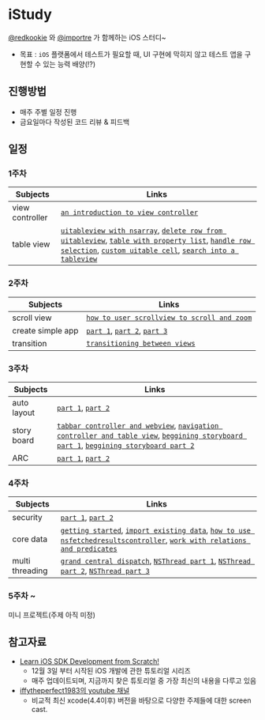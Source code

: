 # iStudy

[@redkookie](https://github.com/redkookie) 와 [@importre](https://github.com/importre) 가 함께하는 iOS 스터디~

* 목표 : `iOS` 플랫폼에서 테스트가 필요할 때, UI 구현에 막히지 않고 테스트 앱을 구현할 수 있는 능력 배양(!?)

## 진행방법

* 매주 주별 일정 진행
* 금요일마다 작성된 코드 리뷰 & 피드백

## 일정

### 1주차

Subjects | Links
----- | -----
view controller | [`an introduction to view controller`](http://www.icodeblog.com/2011/10/11/back-to-basics-an-introduction-to-view-controllers/)
table view | [`uitableview with nsarray`](http://www.icodeblog.com/2008/08/08/iphone-programming-tutorial-populating-uitableview-with-an-nsarray/), [`delete row from uitableview`](http://www.appcoda.com/model-view-controller-delete-table-row-from-uitableview/), [`table with property list`](http://www.appcoda.com/enhance-your-simple-table-app-with-property-list/), [`handle row selection`](http://www.appcoda.com/how-to-handle-row-selection-in-uitableview/), [`custom uitable cell`](http://www.icodeblog.com/2009/05/24/custom-uitableviewcell-using-interface-builder/), [`search into a tableview`](http://www.raywenderlich.com/16873/how-to-add-search-into-a-table-view)

### 2주차

Subjects | Links
----- | -----
scroll view | [`how to user scrollview to scroll and zoom`](http://www.raywenderlich.com/10518/how-to-use-uiscrollview-to-scroll-and-zoom-content)
create simple app | [`part 1`](http://www.raywenderlich.com/1797/how-to-create-a-simple-iphone-app-tutorial-part-1), [`part 2`](http://www.raywenderlich.com/1845/how-to-create-a-simple-iphone-app-tutorial-part-2), [`part 3`](http://www.raywenderlich.com/1845/how-to-create-a-simple-iphone-app-tutorial-part-3)
transition | [`transitioning between views`](http://www.icodeblog.com/2008/08/03/iphone-programming-tutorial-transitioning-between-views/)

### 3주차

Subjects | Links
----- | -----
auto layout | [`part 1`](http://www.raywenderlich.com/20881/beginning-auto-layout-part-1-of-2), [`part 2`](http://www.raywenderlich.com/20897/beginning-auto-layout-part-2-of-2)
story board | [`tabbar controller and webview`](http://www.appcoda.com/storyboard-tutorial-create-tab-bar-controller-and-web-view/), [`navigation controller and table view`](http://www.appcoda.com/use-storyboards-to-build-navigation-controller-and-table-view/), [`beggining storyboard part 1`](http://www.raywenderlich.com/5138/beginning-storyboards-in-ios-5-part-1), [`beggining storyboard part 2`](http://www.raywenderlich.com/5191/beginning-storyboards-in-ios-5-part-2)
ARC | [`part 1`](http://www.raywenderlich.com/5677/beginning-arc-in-ios-5-part-1), [`part 2`](http://www.raywenderlich.com/5677/beginning-arc-in-ios-5-part-2)

### 4주차

Subjects | Links
----- | -----
security | [`part 1`](http://www.raywenderlich.com/6475/basic-security-in-ios-5-tutorial-part-1), [`part 2`](http://www.raywenderlich.com/6475/basic-security-in-ios-5-tutorial-part-2)
core data | [`getting started`](http://www.raywenderlich.com/934/core-data-on-ios-5-tutorial-getting-started), [`import existing data`](http://www.raywenderlich.com/12170/core-data-tutorial-how-to-preloadimport-existing-data-updated), [`how to use nsfetchedresultscontroller`](http://www.raywenderlich.com/999/core-data-tutorial-how-to-use-nsfetchedresultscontroller), [`work with relations and predicates`](http://www.raywenderlich.com/14742/core-data-on-ios-5-tutorial-how-to-work-with-relations-and-predicates)
multi threading | [`grand central dispatch`](http://www.raywenderlich.com/4295/multithreading-and-grand-central-dispatch-on-ios-for-beginners-tutorial), [`NSThread part 1`](http://cafe.naver.com/mcbugi/71750), [`NSThread part 2`](http://cafe.naver.com/mcbugi/71846), [`NSThread part 3`](http://cafe.naver.com/mcbugi/72188)

### 5주차 ~ 

미니 프로젝트(주제 아직 미정)

## 참고자료

* [Learn iOS SDK Development from Scratch!](http://mobile.tutsplus.com/tutorials/iphone/learn-ios-sdk-development-from-scratch/)
	* 12월 3일 부터 시작된 iOS 개발에 관한 튜토리얼 시리즈
	* 매주 업데이트되며, 지금까지 찾은 튜토리얼 중 가장 최신의 내용을 다루고 있음
* [iffytheperfect1983의 youtube 채널](http://www.youtube.com/user/iffytheperfect1983/videos?sort=dd&flow=list&view=0)
	* 비교적 최신 xcode(4.4이후) 버전을 바탕으로 다양한 주제들에 대한 screen cast.
